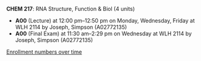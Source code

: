 **CHEM 217**: RNA Structure, Function & Biol (4 units)

- **A00** (Lecture) at 12:00 pm–12:50 pm on Monday, Wednesday, Friday at WLH 2114 by Joseph, Simpson (A02772135)
- **A00** (Final Exam) at 11:30 am–2:29 pm on Wednesday at WLH 2114 by Joseph, Simpson (A02772135)

[Enrollment numbers over time](./CHEM217.tsv)
